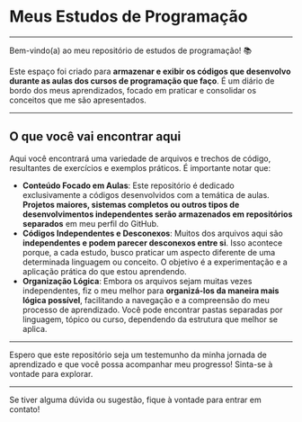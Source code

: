 # Meus Estudos de Programação

---

Bem-vindo(a) ao meu repositório de estudos de programação! 📚

Este espaço foi criado para **armazenar e exibir os códigos que desenvolvo durante as aulas dos cursos de programação que faço**. É um diário de bordo dos meus aprendizados, focado em praticar e consolidar os conceitos que me são apresentados.

---

## O que você vai encontrar aqui

Aqui você encontrará uma variedade de arquivos e trechos de código, resultantes de exercícios e exemplos práticos. É importante notar que:

* **Conteúdo Focado em Aulas**: Este repositório é dedicado exclusivamente a códigos desenvolvidos com a temática de aulas. **Projetos maiores, sistemas completos ou outros tipos de desenvolvimentos independentes serão armazenados em repositórios separados** em meu perfil do GitHub.
* **Códigos Independentes e Desconexos**: Muitos dos arquivos aqui são **independentes e podem parecer desconexos entre si**. Isso acontece porque, a cada estudo, busco praticar um aspecto diferente de uma determinada linguagem ou conceito. O objetivo é a experimentação e a aplicação prática do que estou aprendendo.
* **Organização Lógica**: Embora os arquivos sejam muitas vezes independentes, fiz o meu melhor para **organizá-los da maneira mais lógica possível**, facilitando a navegação e a compreensão do meu processo de aprendizado. Você pode encontrar pastas separadas por linguagem, tópico ou curso, dependendo da estrutura que melhor se aplica.

---

Espero que este repositório seja um testemunho da minha jornada de aprendizado e que você possa acompanhar meu progresso! Sinta-se à vontade para explorar.

---

Se tiver alguma dúvida ou sugestão, fique à vontade para entrar em contato!